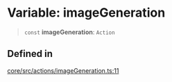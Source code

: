 # Variable: imageGeneration

> `const` **imageGeneration**: `Action`

## Defined in

[core/src/actions/imageGeneration.ts:11](https://github.com/ai16z/eliza/blob/d62ba1b3bd238d14ac669409dda20e8446e34da9/core/src/actions/imageGeneration.ts#L11)

